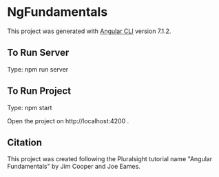 # NgFundamentals

This project was generated with [Angular CLI](https://github.com/angular/angular-cli) version 7.1.2.

## To Run Server

Type: npm run server

## To Run Project

Type: npm start

Open the project on http://localhost:4200 .

## Citation

This project was created following the Pluralsight tutorial name "Angular Fundamentals" by Jim Cooper and Joe Eames.
